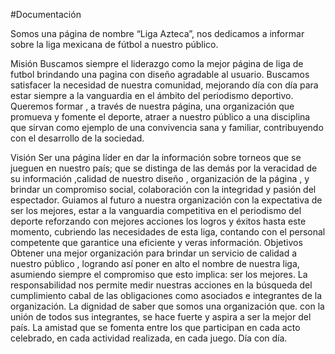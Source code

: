 #Documentación

Somos una página de nombre “Liga Azteca”, nos dedicamos a informar sobre la liga mexicana de fútbol a nuestro público.








Misión 
Buscamos  siempre el liderazgo como la mejor  página de liga de futbol brindando una pagina  con diseño  agradable al usuario. Buscamos  satisfacer  la necesidad de nuestra comunidad, mejorando día con día para estar siempre a la vanguardia en el ámbito del periodismo deportivo.
Queremos formar , a través de nuestra página, una organización que promueva y fomente el deporte, atraer a nuestro público a una  disciplina que sirvan como ejemplo de una convivencia sana y familiar, contribuyendo con el desarrollo de la sociedad.

Visión
Ser  una página líder en  dar  la información sobre torneos que se jueguen en nuestro país; que se distinga de las demás por la  veracidad  de su información ,calidad de  nuestro diseño  , organización de la página ,  y brindar un  compromiso social, colaboración con la  integridad y pasión del   espectador.
Guiamos al futuro a nuestra organización con la expectativa de ser los mejores, estar a la vanguardia competitiva en el periodismo del deporte  reforzando con mejores acciones los logros y éxitos hasta este momento, cubriendo las necesidades de esta liga, contando con el personal competente que garantice una eficiente   y veras información.
Objetivos
Obtener una mejor organización para brindar un servicio de calidad a  nuestro público , logrando así poner en alto el nombre de nuestra liga, asumiendo siempre el compromiso que esto implica: ser los mejores.
La responsabilidad nos permite medir nuestras acciones en la búsqueda del cumplimiento cabal de las obligaciones como asociados e integrantes de la organización.
La dignidad de saber que somos una organización que. con la unión de todos sus integrantes, se hace fuerte y aspira a ser la mejor del país.
La amistad que se fomenta entre los que participan en cada acto celebrado, en cada actividad realizada, en cada juego. Día con día.

